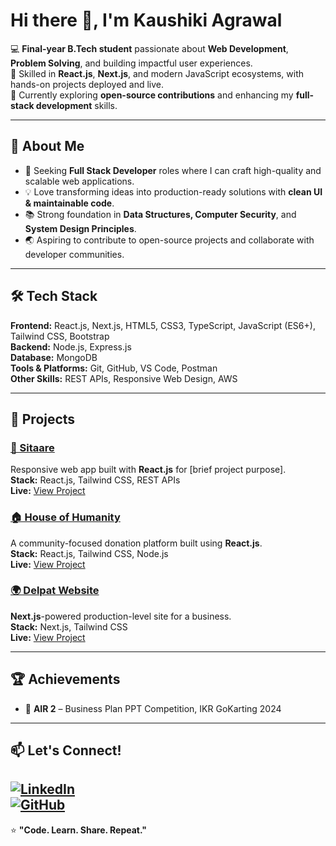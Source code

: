 # Hi there 👋, I'm Kaushiki Agrawal

💻 **Final-year B.Tech student** passionate about **Web Development**, **Problem Solving**, and building impactful user experiences.  
🚀 Skilled in **React.js**, **Next.js**, and modern JavaScript ecosystems, with hands-on projects deployed and live.  
🌱 Currently exploring **open-source contributions** and enhancing my **full-stack development** skills.  

---

## 🔹 About Me
- 🎯 Seeking **Full Stack Developer** roles where I can craft high-quality and scalable web applications.  
- 💡 Love transforming ideas into production-ready solutions with **clean UI & maintainable code**.  
- 📚 Strong foundation in **Data Structures, Computer Security**, and **System Design Principles**.  
- 🌏 Aspiring to contribute to open-source projects and collaborate with developer communities.

---

## 🛠 Tech Stack
**Frontend:** React.js, Next.js, HTML5, CSS3, TypeScript, JavaScript (ES6+), Tailwind CSS, Bootstrap  
**Backend:** Node.js, Express.js  
**Database:** MongoDB  
**Tools & Platforms:** Git, GitHub, VS Code, Postman  
**Other Skills:** REST APIs, Responsive Web Design, AWS

---

## 📌 Projects
### [🌟 Sitaare](https://github.com/Kaushiki-02/sitaare)  
Responsive web app built with **React.js** for [brief project purpose].  
**Stack:** React.js, Tailwind CSS, REST APIs  
**Live:** [View Project](https://sitaare.in/)  

### [🏠 House of Humanity](https://github.com/Delpat-Tech/house_of_humanity.git)  
A community-focused donation platform built using **React.js**.  
**Stack:** React.js, Tailwind CSS, Node.js  
**Live:** [View Project](https://houseofhumanity.org/)  

### [🌍 Delpat Website](https://github.com/Delpat-Tech/webloom.git)  
**Next.js**-powered production-level site for a business.  
**Stack:** Next.js, Tailwind CSS  
**Live:** [View Project](https://delpat.in/)  

---

## 🏆 Achievements
- 🥈 **AIR 2** – Business Plan PPT Competition, IKR GoKarting 2024  

---

## 📫 Let's Connect!
[![LinkedIn](https://img.shields.io/badge/LinkedIn-blue?style=flat-square&logo=linkedin)](https://www.linkedin.com/in/kaushiki-agr2803/)  
[![GitHub](https://img.shields.io/badge/GitHub-%23121011.svg?style=flat-square&logo=github&logoColor=white)](https://github.com/Kaushiki-02)  
---

⭐ **"Code. Learn. Share. Repeat."**  
